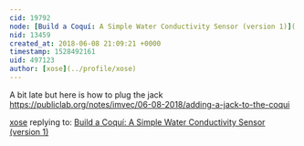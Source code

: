 ```yaml
---
cid: 19792
node: [Build a Coquí: A Simple Water Conductivity Sensor (version 1)](../notes/ashkaya/09-17-2016/build-a-coqui-a-simple-water-conductivity-sensor)
nid: 13459
created_at: 2018-06-08 21:09:21 +0000
timestamp: 1528492161
uid: 497123
author: [xose](../profile/xose)
---
```


A bit late but here is how to plug the jack https://publiclab.org/notes/imvec/06-08-2018/adding-a-jack-to-the-coqui

[xose](../profile/xose) replying to: [Build a Coquí: A Simple Water Conductivity Sensor (version 1)](../notes/ashkaya/09-17-2016/build-a-coqui-a-simple-water-conductivity-sensor)

